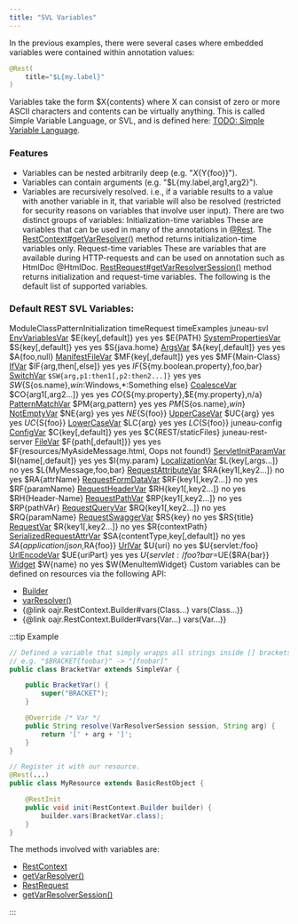 ```yaml
---
title: "SVL Variables"
---
```


In the previous examples, there were several cases where embedded variables were contained within annotation values:

```java
@Rest(
    title="$L{my.label}"
)
```


Variables take the form $X\{contents\} where X can consist of zero or more ASCII characters and contents can be virtually anything.
This is called Simple Variable Language, or SVL, and is defined here: [TODO: Simple Variable Language](TODO.md).
### Features

- Variables can be nested arbitrarily deep (e.g.
"$X\{$Y\{foo\}\}").
- Variables can contain arguments (e.g.
"$L\{my.label,arg1,arg2\}").
- Variables are recursively resolved.
i.e., if a variable results to a value with another variable in it, that variable will also be resolved (restricted for security reasons on variables that involve user input).
There are two distinct groups of variables: Initialization-time variables These are variables that can be used in many of the annotations in [@Rest](../apidocs/org/apache/juneau/rest/annotation/Rest.html).
The [RestContext#getVarResolver()](../apidocs/org/apache/juneau/rest/RestContext.html#getVarResolver()) method returns initialization-time variables only.
Request-time variables These are variables that are available during HTTP-requests and can be used on annotation such as HtmlDoc @HtmlDoc.
[RestRequest#getVarResolverSession()](../apidocs/org/apache/juneau/rest/RestRequest.html#getVarResolverSession()) method returns initialization and request-time variables.
The following is the default list of supported variables.
### Default REST SVL Variables:

ModuleClassPatternInitialization timeRequest timeExamples juneau-svl [EnvVariablesVar](../apidocs/org/apache/juneau/svl/vars/EnvVariablesVar.html) $E\{key[,default]\} yes yes $E\{PATH\} [SystemPropertiesVar](../apidocs/org/apache/juneau/svl/vars/SystemPropertiesVar.html) $S\{key[,default]\} yes yes $S\{java.home\} [ArgsVar](../apidocs/org/apache/juneau/svl/vars/ArgsVar.html) $A\{key[,default]\} yes yes $A\{foo,null\} [ManifestFileVar](../apidocs/org/apache/juneau/svl/vars/ManifestFileVar.html) $MF\{key[,default]\} yes yes $MF\{Main-Class\} [IfVar](../apidocs/org/apache/juneau/svl/vars/IfVar.html) $IF\{arg,then[,else]\} yes yes $IF\{$S\{my.boolean.property\},foo,bar\} [SwitchVar](../apidocs/org/apache/juneau/svl/vars/SwitchVar.html) `$SW{arg,p1:then1[,p2:then2...]}` yes yes $SW\{$S\{os.name\},*win*:Windows,*:Something else\} [CoalesceVar](../apidocs/org/apache/juneau/svl/vars/CoalesceVar.html) $CO\{arg1[,arg2...]\} yes yes $CO\{$S\{my.property\},$E\{my.property\},n/a\} [PatternMatchVar](../apidocs/org/apache/juneau/svl/vars/PatternMatchVar.html) $PM\{arg,pattern\} yes yes $PM\{$S\{os.name\},*win*\} [NotEmptyVar](../apidocs/org/apache/juneau/svl/vars/NotEmptyVar.html) $NE\{arg\} yes yes $NE\{$S\{foo\}\} [UpperCaseVar](../apidocs/org/apache/juneau/svl/vars/UpperCaseVar.html) $UC\{arg\} yes yes $UC\{$S\{foo\}\} [LowerCaseVar](../apidocs/org/apache/juneau/svl/vars/LowerCaseVar.html) $LC\{arg\} yes yes $LC\{$S\{foo\}\} juneau-config [ConfigVar](../apidocs/org/apache/juneau/config/vars/ConfigVar.html) $C\{key[,default]\} yes yes $C\{REST/staticFiles\} juneau-rest-server [FileVar](../apidocs/org/apache/juneau/rest/vars/FileVar.html) $F\{path[,default]\}\} yes yes $F\{resources/MyAsideMessage.html, Oops not found!\} [ServletInitParamVar](../apidocs/org/apache/juneau/rest/vars/ServletInitParamVar.html) $I\{name[,default]\} yes yes $I\{my.param\} [LocalizationVar](../apidocs/org/apache/juneau/rest/vars/LocalizationVar.html) $L\{key[,args...]\} no yes $L\{MyMessage,foo,bar\} [RequestAttributeVar](../apidocs/org/apache/juneau/rest/vars/RequestAttributeVar.html) $RA\{key1[,key2...]\} no yes $RA\{attrName\} [RequestFormDataVar](../apidocs/org/apache/juneau/rest/vars/RequestFormDataVar.html) $RF\{key1[,key2...]\} no yes $RF\{paramName\} [RequestHeaderVar](../apidocs/org/apache/juneau/rest/vars/RequestHeaderVar.html) $RH\{key1[,key2...]\} no yes $RH\{Header-Name\} [RequestPathVar](../apidocs/org/apache/juneau/rest/vars/RequestPathVar.html) $RP\{key1[,key2...]\} no yes $RP\{pathVAr\} [RequestQueryVar](../apidocs/org/apache/juneau/rest/vars/RequestQueryVar.html) $RQ\{key1[,key2...]\} no yes $RQ\{paramName\} [RequestSwaggerVar](../apidocs/org/apache/juneau/rest/vars/RequestSwaggerVar.html) $RS\{key\} no yes $RS\{title\} [RequestVar](../apidocs/org/apache/juneau/rest/vars/RequestVar.html) $R\{key1[,key2...]\} no yes $R\{contextPath\} [SerializedRequestAttrVar](../apidocs/org/apache/juneau/rest/vars/SerializedRequestAttrVar.html) $SA\{contentType,key[,default]\} no yes $SA\{application/json,$RA\{foo\}\} [UrlVar](../apidocs/org/apache/juneau/rest/vars/UrlVar.html) $U\{uri\} no yes $U\{servlet:/foo\} [UrlEncodeVar](../apidocs/org/apache/juneau/rest/vars/UrlEncodeVar.html) $UE\{uriPart\} yes yes $U\{servlet:/foo?bar=$UE\{$RA\{bar\}\} [Widget](../apidocs/org/apache/juneau/rest/widget/Widget.html) $W\{name\} no yes $W\{MenuItemWidget\} Custom variables can be defined on resources via the following API:
- [Builder](../apidocs/org/apache/juneau/rest/RestContext/Builder.html)
- [varResolver()](../apidocs/org/apache/juneau/rest/RestContext/Builder.html#varResolver())
- \{@link oajr.RestContext.Builder#vars(Class...) vars(Class...)\}
- \{@link oajr.RestContext.Builder#vars(Var...) vars(Var...)\}

:::tip Example


```java
// Defined a variable that simply wrapps all strings inside [] brackets.
// e.g. "$BRACKET{foobar}" -> "[foobar]"
public class BracketVar extends SimpleVar {

    public BracketVar() {
        super("BRACKET");
    }

    @Override /* Var */
    public String resolve(VarResolverSession session, String arg) {
        return '[' + arg + ']';
    }
}

// Register it with our resource.
@Rest(...)
public class MyResource extends BasicRestObject {

    @RestInit
    public void init(RestContext.Builder builder) {
        builder.vars(BracketVar.class);
    }
}
```


The methods involved with variables are:
- [RestContext](../apidocs/org/apache/juneau/rest/RestContext.html)
- [getVarResolver()](../apidocs/org/apache/juneau/rest/RestContext.html#getVarResolver())
- [RestRequest](../apidocs/org/apache/juneau/rest/RestRequest.html)
- [getVarResolverSession()](../apidocs/org/apache/juneau/rest/RestRequest.html#getVarResolverSession())

:::
